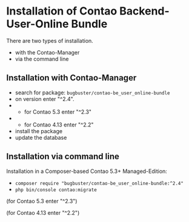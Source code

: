 # Installation of Contao Backend-User-Online Bundle

There are two types of installation.

* with the Contao-Manager
* via the command line


## Installation with Contao-Manager

* search for package: `bugbuster/contao-be_user_online-bundle`
* on version enter "^2.4". 
* * for Contao 5.3 enter "^2.3"
* * for Contao 4.13 enter "^2.2"
* install the package
* update the database


## Installation via command line

Installation in a Composer-based Contao 5.3+ Managed-Edition:

* `composer require "bugbuster/contao-be_user_online-bundle:^2.4"`
* `php bin/console contao:migrate`

(for Contao 5.3 enter "^2.3")

(for Contao 4.13 enter "^2.2")
